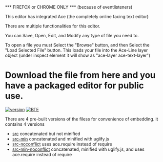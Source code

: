 *** FIREFOX or CHROME ONLY *** (because of eventlisteners)

This editor has integrated Ace (the completely online facing text editor)

There are multiple functionalities for this editor.

You can Save, Open, Edit, and Modify any type of file you need to.

To open a file you must Select the "Browse" button, and then Select the "Load Selected File" button.
  This loads your file into the Ace-Line layer object (under inspect element it will show as "ace-layer ace-text-layer")
  
Download the file from here and you have a packaged editor for public use.
=
[![version](https://img.shields.io/badge/version-0.1-green.svg)]()
[![BTE](https://img.shields.io/travis/rust-lang/rust.svg)](https://img.shields.io/travis/tjaskot/repos.svg)

There are 4 pre-built versions of the filess for convenience of embedding.
it contains 4 versions
 * [src](https://github.com/ajaxorg/ace-builds/tree/master/src)              concatenated but not minified
 * [src-min](https://github.com/ajaxorg/ace-builds/tree/master/src-min)      concatenated and minified with uglify.js
 * [src-noconflict](https://github.com/ajaxorg/ace-builds/tree/master/src-noconflict)      uses ace.require instead of require
 * [src-min-noconflict](https://github.com/ajaxorg/ace-builds/tree/master/src-min-noconflict)      concatenated, minified with uglify.js, and uses ace.require instead of require
